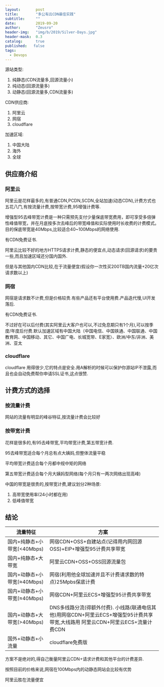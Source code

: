 ```yaml
---
layout:       post
title:        "多公有云CDN最佳实践"
subtitle:     ""
date:         2019-09-20
author:       "Zeusro"
header-img:   "img/b/2019/Silver-Days.jpg"
header-mask:  0.3
catalog:      true
published:   false
tags:
  - Devops
---
```


源站类型:
1. 纯静态(CDN流量多,回源流量小)
2. 纯动态(回源流量多)
2. 动静态(回源流量多,CDN流量多)

CDN供应商:
1. 阿里云
2. 网宿
3. cloudflare

加速区域:
1. 中国大陆
2. 海外
3. 全球

## 供应商介绍

### 阿里云 

阿里云是花样最多的,有普通CDN,PCDN,SCDN,全站加速(动态CDN),计费方式也五花八门,有按流量计费,按带宽计费,95增强计费等.

增强型95去峰带宽计费是一种只需预先支付少量保底带宽费用，即可享受多倍弹性峰值带宽，并在月底按多次去峰后的带宽峰值和实际使用时长收费的计费模式。目的保底带宽是40Mbps,比较适合40~100Mbps的网络使用.

有CDN免费证书.

阿里云比较不好的地方HTTPS请求计费,静态的便宜点,动态请求(回源请求)的要贵一些,而且加速区域还分国内国外.

但是与其他国内CDN比较,在于流量便宜(假设你一次性买200TB国内流量+20亿次请求数以上)

### 网宿

网宿是请求数不计费,但是价格较贵.有些产品还有平台使用费.产品迭代慢,UI开发落后.

有CDN免费证书.

不过好在可以后付费(其实阿里云大客户也可以,不过免息期只有1个月),可以按季度/年度后付费.默认加速区域有中国大陆（中国电信、中国铁通、中国联通、中国教育网、中国移动、其它、中国广电、长城宽带、E家宽）、欧洲/中东/非洲、美洲、亚太


### cloudflare

cloudflare 用得很少,它的特点是安全.用A解析的时候可以保护你源站IP不泄露,而且也会自动免费帮你申请SSL证书,这点很赞.

## 计费方式的选择

### 按流量计费

网站的流量有明显的峰谷特征,按流量计费会比较好

### 按带宽计费

花样是很多的,有95去峰带宽,平均带宽计费,第五带宽计费.

95去峰带宽适合每个月总有点大姨妈,但整体流量平稳

平均带宽计费适合每个月都中规中矩的网络

第五带宽计费适合每个月大姨妈型网络(每个月只有一两次网络出现高峰)

中国的带宽是很贵的,按带宽计费,建议划分2种场景:
1. 高带宽使用率(24小时都在用)
2. 低峰值带宽

## 结论

流量特征 | 方案
------- | ------- 
国内+纯静态+小带宽(<40Mbps) |网宿CDN+OSS+自建站点(记得用内网回源OSS)+EIP+增强型95计费共享带宽
国内+纯静态+大带宽| 阿里云CDN+OSS+OSS回源流量包
国内+动静态+小带宽(≈40Mbps)|网宿(利用他全球加速并且不计费请求数的特点)25Mpbs保底计费
国内+动静态+小带宽(≈40Mbps) |网宿CDN+阿里云ECS+增强型95计费共享带宽
国内+动静态+大带宽(>40Mbps)|DNS多线路分流(得额外付费). 小线路(联通电信其他)用网宿CDN+阿里云ECS+增强型95计费共享带宽,大线路用 阿里云CDN+阿里云ECS+流量计费CDN
国外+动静态+小流量|cloudflare免费版

方案不是绝对的,得自己衡量阿里云CDN+请求计费和其他平台的计费差异.

按照目前的价格来说,网宿在100Mbps内的动静态网站会比较有优势

阿里云胜在流量便宜

